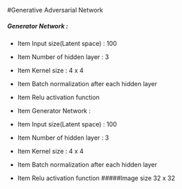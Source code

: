 #Generative Adversarial Network

##### Generator Network : 
* Item Input size(Latent space) : 100
* Item Number of hidden layer : 3
* Item Kernel size : 4 x 4
* Item Batch normalization after each hidden layer 
* Item Relu activation function

* Item Generator Network : 
* Item Input size(Latent space) : 100
* Item Number of hidden layer : 3
* Item Kernel size : 4 x 4
* Item Batch normalization after each hidden layer 
* Item Relu activation function
#####Image size 32 x 32
